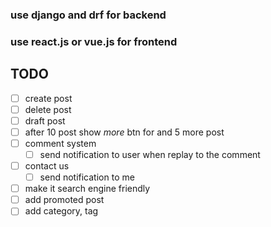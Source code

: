 ### use django and drf for backend
### use react.js or vue.js for frontend

## TODO
- [ ] create post
- [ ] delete post
- [ ] draft post
- [ ] after 10 post show *more* btn for and 5 more post
- [ ] comment system
    - [ ] send notification to user when replay to the comment
- [ ] contact us 
    - [ ] send notification to me
- [ ] make it search engine friendly
- [ ] add promoted post
- [ ] add category, tag
